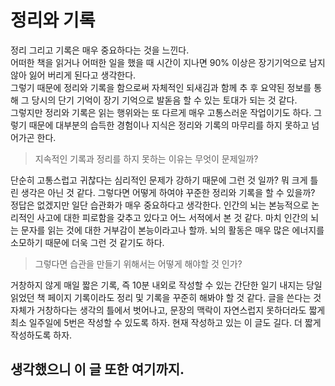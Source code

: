 # 정리와 기록

정리 그리고 기록은 매우 중요하다는 것을 느낀다.  
어떠한 책을 읽거나 어떠한 일을 했을 때 시간이 지나면 90% 이상은 장기기억으로 남지 않아 잃어 버리게 된다고 생각한다.  
그렇기 때문에 정리와 기록을 함으로써 자체적인 되새김과 함께 추 후 요약된 정보를 통해 그 당시의 단기 기억이 장기 기억으로 발돋음 할 수 있는 토대가 되는 것 같다.   
그렇지만 정리와 기록은 읽는 행위와는 또 다르게 매우 고통스러운 작업이기도 하다. 그렇기 때문에 대부분의 습득한 경험이나 지식은 정리와 기록의 마무리를 하지 못하고 넘어가곤 한다.  
>   지속적인 기록과 정리를 하지 못하는 이유는 무엇이 문제일까? 

단순히 고통스럽고 귀찮다는 심리적인 문제가 강하기 때문에 그런 것 일까? 뭐 크게 틀린 생각은 아닌 것 같다. 그렇다면 어떻게 하여야 꾸준한 정리와 기록을 할 수 있을까?   
정답은 없겠지만 일단 습관화가 매우 중요하다고 생각한다. 인간의 뇌는 본능적으로 논리적인 사고에 대한 피로함을 갖추고 있다고 어느 서적에서 본 것 같다. 마치 인간의 뇌는 문자를 읽는 것에 대한 거부감이 본능이라고나 할까. 뇌의 활동은 매우 많은 에너지를 소모하기 때문에 더욱 그런 것 같기도 하다.  
>   그렇다면 습관을 만들기 위해서는 어떻게 해야할 것 인가?  

거창하지 않게 매일 짧은 기록, 즉 10분 내외로 작성할 수 있는 간단한 일기 내지는 당일 읽었던 책 페이지 기록이라도 정리 및 기록을 꾸준히 해봐야 할 것 같다. 글을 쓴다는 것 자체가 거창하다는 생각의 틀에서 벗어나고, 문장의 맥락이 자연스럽지 못하더라도 짧게 최소 일주일에 5번은 작성할 수 있도록 하자. 현재 작성하고 있는 이 글도 길다. 더 짧게 작성하도록 하자.  
## 생각했으니 이 글 또한 여기까지.

